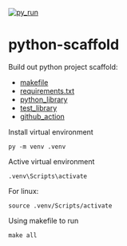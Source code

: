 [![py_run](https://github.com/Phatcm/python-scaffold/actions/workflows/main.yml/badge.svg)](https://github.com/Phatcm/python-scaffold/actions/workflows/main.yml)
# python-scaffold

Build out python project scaffold:
* [makefile](https://github.com/Phatcm/python-scaffold/blob/master/makefile)
* [requirements.txt](https://github.com/Phatcm/python-scaffold/blob/master/requirements.txt)
* [python_library](https://github.com/Phatcm/python-scaffold/tree/master/devopslib)
* [test_library](https://github.com/Phatcm/python-scaffold/blob/master/test_devopslib.py)
* [github_action](https://github.com/Phatcm/python-scaffold/blob/master/.github/workflows/main.yml)

Install virtual environment
```
py -m venv .venv
```

Active virtual environment
```
.venv\Scripts\activate
```
For linux:
```
source .venv/Scripts/activate
```

Using makefile to run
```
make all
```
